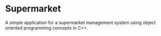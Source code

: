 # Supermarket
A simple application for a supermarket management system using object oriented programming concepts in C++.
